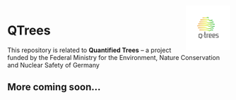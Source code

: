 
<img align="right" width="100" position="inline" src="sources/img/QtreesDefault.jpg">


# QTrees

This repository is related to **Quantified Trees** – a project funded by the Federal Ministry for the Environment, Nature Conservation and Nuclear Safety of Germany

## More coming soon...
